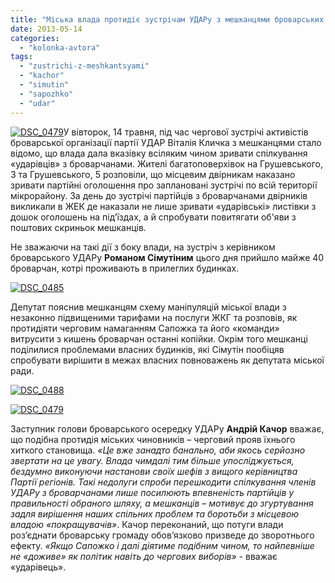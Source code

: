 ```yaml
---
title: "Міська влада протидіє зустрічам УДАРу з мешканцями броварських будинків"
date: 2013-05-14
categories: 
  - "kolonka-avtora"
tags: 
  - "zustrichi-z-meshkantsyami"
  - "kachor"
  - "simutin"
  - "sapozhko"
  - "udar"
---
```


[![DSC_0479](https://mpz.brovary.org/wp-content/uploads/2013/05/DSC_0479.jpg)](https://mpz.brovary.org/wp-content/uploads/2013/05/DSC_0479.jpg)У вівторок, 14 травня, під час чергової зустрічі активістів броварської організації партії УДАР Віталія Кличка з мешканцями стало відомо, що влада дала вказівку всіляким чином зривати спілкування «ударівців» з броварчанами. Жителі багатоповерхівок на Грушевського, 3 та Грушевського, 5 розповіли, що місцевим двірникам наказано зривати партійні оголошення про заплановані зустрічі по всій території мікрорайону. За день до зустрічі партійців з броварчанами двірників викликали в ЖЕК де наказали не лише зривати «ударівські» листівки з дошок оголошень на під’їздах, а й спробувати повитягати об'яви з поштових скриньок мешканців.

Не зважаючи на такі дії з боку влади, на зустріч з керівником броварського УДАРу **Романом Сімутіним** цього дня прийшло майже 40 броварчан, котрі проживають в прилеглих будинках.

[![DSC_0485](https://mpz.brovary.org/wp-content/uploads/2013/05/DSC_0485.jpg)](https://mpz.brovary.org/wp-content/uploads/2013/05/DSC_0485.jpg)

Депутат пояснив мешканцям схему маніпуляцій міської влади з незаконно підвищеними тарифами на послуги ЖКГ та розповів, як протидіяти черговим намаганням Сапожка та його «команди» витрусити з кишень броварчан останні копійки. Окрім того мешканці поділилися проблемами власних будинків, які Сімутін пообіцяв спробувати вирішити в межах власних повноважень як депутата міської ради.

[![DSC_0488](https://mpz.brovary.org/wp-content/uploads/2013/05/DSC_0488.jpg)](https://mpz.brovary.org/wp-content/uploads/2013/05/DSC_0488.jpg)

[![DSC_0479](https://mpz.brovary.org/wp-content/uploads/2013/05/DSC_0479.jpg)](https://mpz.brovary.org/wp-content/uploads/2013/05/DSC_0479.jpg)

Заступник голови броварського осередку УДАРу **Андрій Качор** вважає, що подібна протидія міських чиновників – черговий прояв їхнього хиткого становища. _«Це вже занадто банально, аби якось серйозно звертати на це увагу. Влада чимдалі тим більше упосліджується, бездумно виконуючи настанови своїх шефів з вищого керівництва Партії регіонів. Такі недолуги спроби перешкодити спілкування членів УДАРу з броварчанами лише посилюють впевненість партійців у правильності обраного шляху, а мешканців – мотивує до згуртування задля вирішення наших спільних проблем та боротьби з місцевою владою «покращувачів»_. Качор переконаний, що потуги влади роз’єднати броварську громаду обов’язково призведе до зворотнього ефекту. _«Якщо Сапожко і далі діятиме подібним чином, то найпевніше не «доживе» як політик навіть до чергових виборів»_ - вважає «ударівець».
